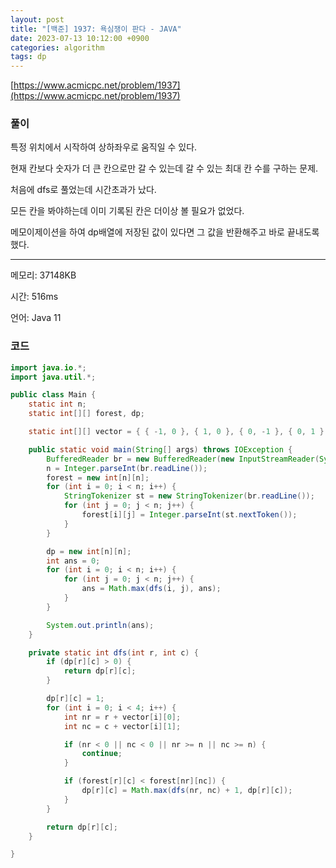 ```yaml
---
layout: post
title: "[백준] 1937: 욕심쟁이 판다 - JAVA"
date: 2023-07-13 10:12:00 +0900
categories: algorithm
tags: dp
---
```


[https://www.acmicpc.net/problem/1937](https://www.acmicpc.net/problem/1937)

### 풀이

특정 위치에서 시작하여 상하좌우로 움직일 수 있다.

현재 칸보다 숫자가 더 큰 칸으로만 갈 수 있는데 갈 수 있는 최대 칸 수를 구하는 문제.

처음에 dfs로 풀었는데 시간초과가 났다.

모든 칸을 봐야하는데 이미 기록된 칸은 더이상 볼 필요가 없었다.

메모이제이션을 하여 dp배열에 저장된 값이 있다면 그 값을 반환해주고 바로 끝내도록 했다.

---

메모리: 37148KB

시간: 516ms

언어: Java 11

### 코드

```java
import java.io.*;
import java.util.*;

public class Main {
    static int n;
    static int[][] forest, dp;

    static int[][] vector = { { -1, 0 }, { 1, 0 }, { 0, -1 }, { 0, 1 } };

    public static void main(String[] args) throws IOException {
        BufferedReader br = new BufferedReader(new InputStreamReader(System.in));
        n = Integer.parseInt(br.readLine());
        forest = new int[n][n];
        for (int i = 0; i < n; i++) {
            StringTokenizer st = new StringTokenizer(br.readLine());
            for (int j = 0; j < n; j++) {
                forest[i][j] = Integer.parseInt(st.nextToken());
            }
        }

        dp = new int[n][n];
        int ans = 0;
        for (int i = 0; i < n; i++) {
            for (int j = 0; j < n; j++) {
                ans = Math.max(dfs(i, j), ans);
            }
        }

        System.out.println(ans);
    }

    private static int dfs(int r, int c) {
        if (dp[r][c] > 0) {
            return dp[r][c];
        }

        dp[r][c] = 1;
        for (int i = 0; i < 4; i++) {
            int nr = r + vector[i][0];
            int nc = c + vector[i][1];

            if (nr < 0 || nc < 0 || nr >= n || nc >= n) {
                continue;
            }

            if (forest[r][c] < forest[nr][nc]) {
                dp[r][c] = Math.max(dfs(nr, nc) + 1, dp[r][c]);
            }
        }

        return dp[r][c];
    }

}
```
